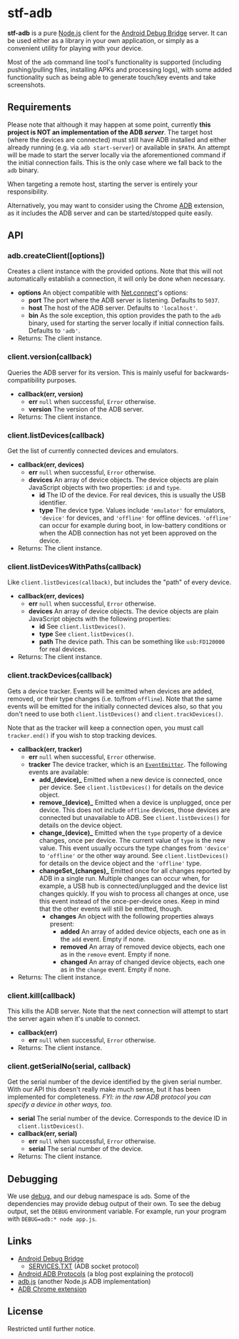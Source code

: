 # stf-adb

**stf-adb** is a pure [Node.js][nodejs] client for the [Android Debug Bridge][adb-site] server. It can be used either as a library in your own application, or simply as a convenient utility for playing with your device.

Most of the `adb` command line tool's functionality is supported (including pushing/pulling files, installing APKs and processing logs), with some added functionality such as being able to generate touch/key events and take screenshots.

## Requirements

Please note that although it may happen at some point, currently **this project is NOT an implementation of the ADB _server_**. The target host (where the devices are connected) must still have ADB installed and either already running (e.g. via `adb start-server`) or available in `$PATH`. An attempt will be made to start the server locally via the aforementioned command if the initial connection fails. This is the only case where we fall back to the `adb` binary.

When targeting a remote host, starting the server is entirely your responsibility.

Alternatively, you may want to consider using the Chrome [ADB][chrome-adb] extension, as it includes the ADB server and can be started/stopped quite easily.

## API

### adb.createClient([options])

Creates a client instance with the provided options. Note that this will not automatically establish a connection, it will only be done when necessary.

* **options** An object compatible with [Net.connect][net-connect]'s options:
    - **port** The port where the ADB server is listening. Defaults to `5037`.
    - **host** The host of the ADB server. Defaults to `'localhost'`.
    - **bin** As the sole exception, this option provides the path to the `adb` binary, used for starting the server locally if initial connection fails. Defaults to `'adb'`.
* Returns: The client instance.

### client.version(callback)

Queries the ADB server for its version. This is mainly useful for backwards-compatibility purposes.

* **callback(err, version)**
    - **err** `null` when successful, `Error` otherwise.
    - **version** The version of the ADB server.
* Returns: The client instance.

### client.listDevices(callback)

Get the list of currently connected devices and emulators.

* **callback(err, devices)**
    - **err** `null` when successful, `Error` otherwise.
    - **devices** An array of device objects. The device objects are plain JavaScript objects with two properties: `id` and `type`.
        * **id** The ID of the device. For real devices, this is usually the USB identifier.
        * **type** The device type. Values include `'emulator'` for emulators, `'device'` for devices, and `'offline'` for offline devices. `'offline'` can occur for example during boot, in low-battery conditions or when the ADB connection has not yet been approved on the device.
* Returns: The client instance.

### client.listDevicesWithPaths(callback)

Like `client.listDevices(callback)`, but includes the "path" of every device.

* **callback(err, devices)**
    - **err** `null` when successful, `Error` otherwise.
    - **devices** An array of device objects. The device objects are plain JavaScript objects with the following properties:
        * **id** See `client.listDevices()`.
        * **type** See `client.listDevices()`.
        * **path** The device path. This can be something like `usb:FD120000` for real devices.
* Returns: The client instance.

### client.trackDevices(callback)

Gets a device tracker. Events will be emitted when devices are added, removed, or their type changes (i.e. to/from `offline`). Note that the same events will be emitted for the initially connected devices also, so that you don't need to use both `client.listDevices()` and `client.trackDevices()`.

Note that as the tracker will keep a connection open, you must call `tracker.end()` if you wish to stop tracking devices.

* **callback(err, tracker)**
    - **err** `null` when successful, `Error` otherwise.
    - **tracker** The device tracker, which is an [`EventEmitter`][node-events]. The following events are available:
        * **add_(device)_** Emitted when a new device is connected, once per device. See `client.listDevices()` for details on the device object.
        * **remove_(device)_** Emitted when a device is unplugged, once per device. This does not include `offline` devices, those devices are connected but unavailable to ADB. See `client.listDevices()` for details on the device object.
        * **change_(device)_** Emitted when the `type` property of a device changes, once per device. The current value of `type` is the new value. This event usually occurs the type changes from `'device'` to `'offline'` or the other way around. See `client.listDevices()` for details on the device object and the `'offline'` type.
        * **changeSet_(changes)_** Emitted once for all changes reported by ADB in a single run. Multiple changes can occur when, for example, a USB hub is connected/unplugged and the device list changes quickly. If you wish to process all changes at once, use this event instead of the once-per-device ones. Keep in mind that the other events will still be emitted, though.
            - **changes** An object with the following properties always present:
                * **added** An array of added device objects, each one as in the `add` event. Empty if none.
                * **removed** An array of removed device objects, each one as in the `remove` event. Empty if none.
                * **changed** An array of changed device objects, each one as in the `change` event. Empty if none.
* Returns: The client instance.

### client.kill(callback)

This kills the ADB server. Note that the next connection will attempt to start the server again when it's unable to connect.

* **callback(err)**
    - **err** `null` when successful, `Error` otherwise.
* Returns: The client instance.

### client.getSerialNo(serial, callback)

Get the serial number of the device identified by the given serial number. With our API this doesn't really make much sense, but it has been implemented for completeness. _FYI: in the raw ADB protocol you can specify a device in other ways, too._

* **serial** The serial number of the device. Corresponds to the device ID in `client.listDevices()`.
* **callback(err, serial)**
    - **err** `null` when successful, `Error` otherwise.
    - **serial** The serial number of the device.
* Returns: The client instance.

## Debugging

We use [debug][node-debug], and our debug namespace is `adb`. Some of the dependencies may provide debug output of their own. To see the debug output, set the `DEBUG` environment variable. For example, run your program with `DEBUG=adb:* node app.js`.

## Links

* [Android Debug Bridge][adb-site]
    - [SERVICES.TXT][adb-services] (ADB socket protocol)
* [Android ADB Protocols][adb-protocols] (a blog post explaining the protocol)
* [adb.js][adb-js] (another Node.js ADB implementation)
* [ADB Chrome extension][chrome-adb]

## License

Restricted until further notice.

[nodejs]: <http://nodejs.org/>
[adb-js]: <https://github.com/flier/adb.js>
[adb-site]: <http://developer.android.com/tools/help/adb.html>
[adb-services]: <https://github.com/android/platform_system_core/blob/master/adb/SERVICES.TXT>
[adb-protocols]: <http://blogs.kgsoft.co.uk/2013_03_15_prg.htm>
[file_sync_service.h]: <https://github.com/android/platform_system_core/blob/master/adb/file_sync_service.h>
[chrome-adb]: <https://chrome.google.com/webstore/detail/adb/dpngiggdglpdnjdoaefidgiigpemgage>
[node-debug]: <https://npmjs.org/package/debug>
[net-connect]: <http://nodejs.org/api/net.html#net_net_connect_options_connectionlistener>
[node-events]: <http://nodejs.org/api/events.html>
